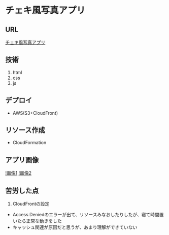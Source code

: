 # チェキ風写真アプリ

## URL

[チェキ風写真アプリ](https://cheki-app.aws-syu-develop.net/)

## 技術

1. html
2. css
3. js

## デプロイ

- AWS(S3+CloudFront)

## リソース作成

- CloudFormation

## アプリ画像

[!画像1](image\readme\readme_image01.png)
[!画像2](image\readme\readme_image02.png)

## 苦労した点

1. CloudFrontの設定

- Access Deniedのエラーが出て、リソースみなおしたりしたが、寝て時間置いたら正常な動きをした
- キャッシュ関連が原因だと思うが、あまり理解ができていない
